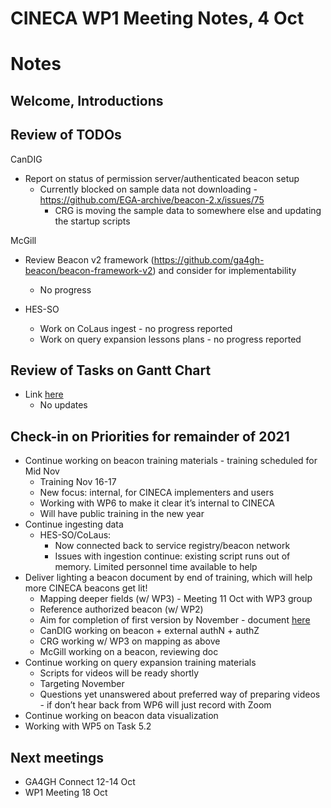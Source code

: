 # CINECA WP1 Meeting Notes, 4 Oct

# Notes

## Welcome, Introductions

## Review of TODOs

CanDIG

- Report on status of permission server/authenticated beacon setup
    - Currently blocked on sample data not downloading - https://github.com/EGA-archive/beacon-2.x/issues/75
        - CRG is moving the sample data to somewhere else and updating the startup scripts

McGill

- Review Beacon v2 framework (https://github.com/ga4gh-beacon/beacon-framework-v2) and consider for implementability
    - No progress

- HES-SO
    - Work on CoLaus ingest - no progress reported
    - Work on query expansion lessons plans - no progress reported
        
## Review of Tasks on Gantt Chart

- Link [here](https://docs.google.com/spreadsheets/d/1dyPduywYRy_WR52vjDneHRPyq_JdRArngFeReQktnsY/edit?usp=sharing)
    - No updates

## Check-in on Priorities for remainder of 2021

- Continue working on beacon training materials - training scheduled for Mid Nov
    - Training Nov 16-17
    - New focus: internal, for CINECA implementers and users
    - Working with WP6 to make it clear it’s internal to CINECA
    - Will have public training in the new year
- Continue ingesting data
    - HES-SO/CoLaus:
        - Now connected back to service registry/beacon network
        - Issues with ingestion continue: existing script runs out of memory.  Limited personnel time available to help
- Deliver lighting a beacon document by end of training, which will help more CINECA beacons get lit!
    - Mapping deeper fields (w/ WP3) - Meeting 11 Oct with WP3 group
    - Reference authorized beacon (w/ WP2)
    - Aim for completion of first version by November - document [here](https://docs.google.com/document/d/1nnZac4z6FiiiHSW5GXyMd-yOydqLU6aXEsEZ0ikz5nA/edit?usp=sharing)
    - CanDIG working on beacon + external authN + authZ
    - CRG working w/ WP3 on mapping as above
    - McGill working on a beacon, reviewing doc
- Continue working on query expansion training materials
    - Scripts for videos will be ready shortly
    - Targeting November
    - Questions yet unanswered about preferred way of preparing videos - if don’t hear back from WP6 will just record with Zoom
- Continue working on beacon data visualization
- Working with WP5 on Task 5.2 

## Next meetings

- GA4GH Connect 12-14 Oct
- WP1 Meeting 18 Oct